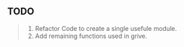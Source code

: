 ## TODO  
> 1. Refactor Code to create a single usefule module. 
> 2. Add remaining functions used in grive.
